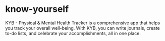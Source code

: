 # know-yourself
KYB - Physical &amp; Mental Health Tracker is a comprehensive app that helps you track your overall well-being. With KYB, you can write journals, create to-do lists, and celebrate your accomplishments, all in one place.
